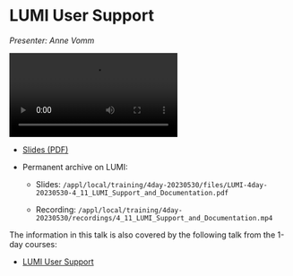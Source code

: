 # LUMI User Support

*Presenter: Anne Vomm*

<video src="https://462000265.lumidata.eu/4day-20230530/recordings/4_11_LUMI_Support_and_Documentation.mp4" controls="controls">
</video>

-   [Slides (PDF)](https://462000265.lumidata.eu/4day-20230530/files/LUMI-4day-20230530-4_11_LUMI_Support_and_Documentation.pdf)


-   Permanent archive on LUMI:

    -   Slides: `/appl/local/training/4day-20230530/files/LUMI-4day-20230530-4_11_LUMI_Support_and_Documentation.pdf`

    -   Recording: `/appl/local/training/4day-20230530/recordings/4_11_LUMI_Support_and_Documentation.mp4`




The information in this talk is also covered by the following talk from the 1-day courses:

-   [LUMI User Support](../1day-20230509/video_09_LUMI_User_Support.md)

